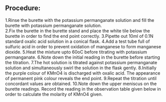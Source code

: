 ## Procedure:
1.Rinse the burette with the potassium permanganate solution and fill the burette with potassium permanganate solution.<br>
2.Fix the burette in the burette stand and place the white tile below the burette in order to find the end point correctly.
3.Pipette out 10ml of 0.1N standard oxalic acid solution in a conical flask.
4.Add a test tube full of sulfuric acid in order to prevent oxidation of manganese to form manganese dioxide.
5.Heat the mixture upto 60oC before titrating with potassium permanganate.
6.Note down the initial reading in the burette before starting the titration.
7.The hot solution is titrated against potassium permanganate solution and simultaneously swirl the solution in the flask gently.
8.Initially the purple colour of KMnO4 is discharged with oxalic acid. The appearance of permanent pink colour reveals the end point.
9.Repeat the titration until concordant values are obtained.
10.Note down the upper meniscus on the burette readings. Record the reading in the observation table given below in order to calculate the molarity of KMnO4 given.

